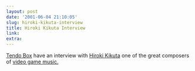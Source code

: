 ```yaml
---
layout: post
date: '2001-06-04 21:10:05'
slug: hiroki-kikuta-interview
title: Hiroki Kikuta Interview
link: 
extra: 
---
```


[Tendo Box](http://www.tendobox.com) have an interview with [Hiroki Kikuta](http://www.tendobox.com/features/interviews/kikuta/) one of the great composers of [video game music.](http://www.vgmusic.com/)